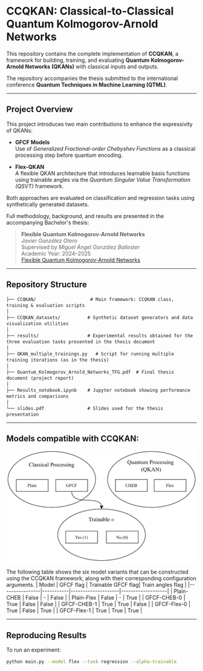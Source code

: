 # CCQKAN: Classical-to-Classical Quantum Kolmogorov-Arnold Networks

This repository contains the complete implementation of **CCQKAN**, a framework for building, training, and evaluating **Quantum Kolmogorov-Arnold Networks (QKANs)** with classical inputs and outputs.

The repository accompanies the thesis submitted to the international conference **Quantum Techniques in Machine Learning (QTML)**.  

---

## Project Overview

This project introduces two main contributions to enhance the expressivity of QKANs:

- **GFCF Models**  
  Use of *Generalized Fractional-order Chebyshev Functions* as a classical processing step before quantum encoding.

- **Flex-QKAN**  
  A flexible QKAN architecture that introduces learnable basis functions using trainable angles via the *Quantum Singular Value Transformation (QSVT)* framework.

Both approaches are evaluated on classification and regression tasks using synthetically generated datasets.

Full methodology, background, and results are presented in the accompanying Bachelor's thesis:

> **Flexible Quantum Kolmogorov-Arnold Networks**  
> *Javier González Otero*  
> Supervised by *Miguel Ángel González Ballester*  
> Academic Year: 2024–2025  
> [Flexible Quantum Kolmogorov-Arnold Networks](./Thesis%20report/Flexible_Quantum_Kolmogorov_Arnold_Networks.pdf)

---

## Repository Structure

```text
├── CCQKAN/                    # Main framework: CCQKAN class, training & evaluation scripts
│
├── CCQKAN_datasets/          # Synthetic dataset generators and data visualization utilities
│
├── results/                  # Experimental results obtained for the three evaluation tasks presented in the thesis document
│
├── QKAN_multiple_trainings.py   # Script for running multiple training iterations (as in the thesis)
│
├── Quantum_Kolmogorov_Arnold_Networks_TFG.pdf  # Final thesis document (project report)
│
├── Results_notebook.ipynb    # Jupyter notebook showing performance metrics and comparisons
│
└── slides.pdf                # Slides used for the thesis presentation
```


---

## Models compatible with CCQKAN:
<p align="center">
  <img src="./Thesis%20report/images/Models_CCQKAN.png" width="600"/>
</p>
The following table shows the six model variants that can be constructed using the CCQKAN framework, along with their corresponding configuration arguments.
| Model          | GFCF flag | Trainable GFCF flag| Train angles flag |
|----------------|-----------|--------------------|-------------------|
| Plain-CHEB     | False     | -                  | False             |
| Plain-Flex     | False     | -                  | True              |
| GFCF-CHEB-0    | True      | False              | False             |
| GFCF-CHEB-1    | True      | True               | False             |
| GFCF-Flex-0    | True      | False              | True              |
| GFCF-Flex-1    | True      | True               | True              |

---

## Reproducing Results

To run an experiment:

```bash
python main.py --model flex --task regression --alpha-trainable

